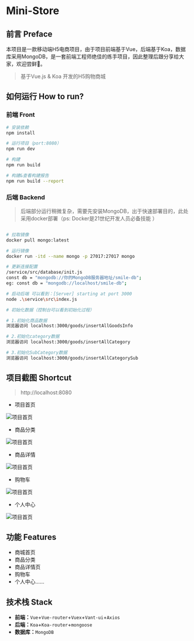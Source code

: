 # Mini-Store

## 前言 Preface
本项目是一款移动端H5电商项目，由于项目前端基于Vue，后端基于Koa，数据库采用MongoDB，是一套前端工程师绝佳的练手项目，因此整理后跟分享给大家，欢迎尝鲜🥮。

> 基于Vue.js & Koa 开发的H5购物商城


## 如何运行 How to run?

### 前端 Front
``` bash
# 安装依赖
npm install

# 运行项目（port:8080）
npm run dev

# 构建
npm run build

# 构建&查看构建报告
npm run build --report
```

### 后端 Backend
> 后端部分运行稍微复杂，需要先安装MongoDB，出于快速部署目的，此处采用docker部署（ps: Docker是21世纪开发人员必备技能 ）

``` bash

# 拉取镜像
docker pull mongo:latest

# 运行镜像
docker run -itd --name mongo -p 27017:27017 mongo

# 更新连接配置
/service/src/database/init.js
const db = "mongodb://你的MongoDB服务器地址/smile-db";
eg: const db = "mongodb://localhost/smile-db";

# 启动后端 可以看到：[Server] starting at port 3000
node .\service\src\index.js

# 初始化数据（控制台可以看到初始化过程）

# 1.初始化商品数据
浏览器访问 localhost:3000/goods/insertAllGoodsInfo

# 2.初始化category数据
浏览器访问 localhost:3000/goods/insertAllCategory

# 3.初始化SubCategory数据
浏览器访问 localhost:3000/goods/insertAllCategorySub

```

## 项目截图 Shortcut
> http://localhost:8080

- 项目首页

![项目首页](shortcut/homepage.png) 

- 商品分类

![项目首页](shortcut/category.png) 

- 商品详情

![项目首页](shortcut/gooddetail.png) 

- 购物车

![项目首页](shortcut/shopcart.png) 

- 个人中心

![项目首页](shortcut/usercenter.png) 

## 功能 Features
- 商城首页
- 商品分类
- 商品详情页
- 购物车
- 个人中心……

## 技术栈 Stack
- **前端：**`Vue`+`Vue-router`+`Vuex`+`Vant-ui`+`Axios`
- **后端：**`Koa`+`Koa-router`+`mongoose`
- **数据库：**`MongoDB`